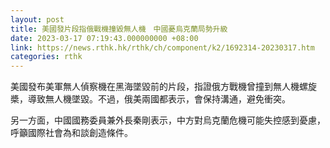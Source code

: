 ```yaml
---
layout: post
title: 美國發片段指俄戰機撞毀無人機　中國憂烏克蘭局勢升級
date: 2023-03-17 07:19:43.000000000 +08:00
link: https://news.rthk.hk/rthk/ch/component/k2/1692314-20230317.htm
categories: rthk
---
```


美國發布美軍無人偵察機在黑海墜毀前的片段，指證俄方戰機曾撞到無人機螺旋槳，導致無人機墜毀。不過，俄美兩國都表示，會保持溝通，避免衝突。

另一方面，中國國務委員兼外長秦剛表示，中方對烏克蘭危機可能失控感到憂慮，呼籲國際社會為和談創造條件。
